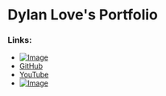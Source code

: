 # Dylan Love's Portfolio

### Links:
- [![Image](https://cdn2.iconfinder.com/data/icons/20-free-flat-shadow-style-original-colour-icons/256/social_media_icons_flat_shadow_set_256x256_0000_facebook.png)](https://www.facebook.com/)
- [GitHub](https://github.com/FaStNiNjAzZ/)
- [YouTube](https://www.youtube.com/channel/UCqClyUUZAjnfXYRBKLAlLQA)
- [![Image](https://www.iconsdb.com/icons/preview/caribbean-blue/twitter-xxl.png)](https://twitter.com/Bobmuffin3)
